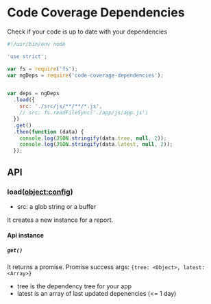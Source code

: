 # Code Coverage Dependencies
Check if your code is up to date with your dependencies

```js
#!/usr/bin/env node

'use strict';

var fs = require('fs');
var ngDeps = require('code-coverage-dependencies');


var deps = ngDeps
  .load({
    src: './src/js/**/**/*.js',
    // src: fs.readFileSync('./app/js/app.js')
  })
  .get()
  .then(function (data) {
    console.log(JSON.stringify(data.tree, null, 2));
    console.log(JSON.stringify(data.latest, null, 2));
  });

```

## API

### load(<object:config>)

- src: a glob string or a buffer

It creates a new instance for a report.

#### Api instance

##### `get()`

It returns a promise.
Promise success args: `{tree: <Object>, latest: <Array>}`

- tree is the dependency tree for your app
- latest is an array of last updated depenencies (<= 1 day)
